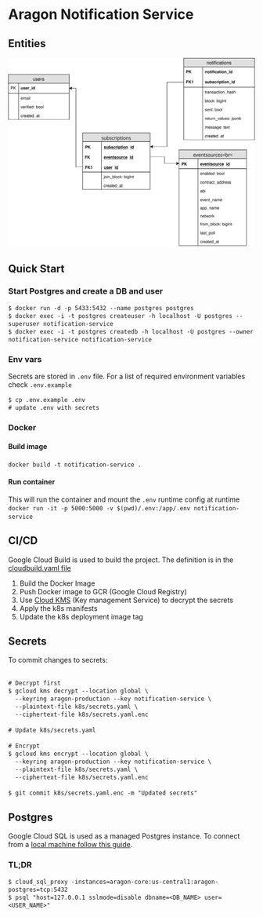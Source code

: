 # Aragon Notification Service

## Entities

![diagram](./db.svg)

## Quick Start

### Start Postgres and create a DB and user

```shell
$ docker run -d -p 5433:5432 --name postgres postgres
$ docker exec -i -t postgres createuser -h localhost -U postgres --superuser notification-service
$ docker exec -i -t postgres createdb -h localhost -U postgres --owner notification-service notification-service
```

### Env vars

Secrets are stored in `.env` file. For a list of required environment variables check `.env.example`

```shell
$ cp .env.example .env
# update .env with secrets
```

### Docker

#### Build image

`docker build -t notification-service .`

#### Run container

This will run the container and mount the `.env` runtime config at runtime
`docker run -it -p 5000:5000 -v $(pwd)/.env:/app/.env notification-service`

## CI/CD

Google Cloud Build is used to build the project. The definition is in the [cloudbuild.yaml file](./cloudbuild.yaml)

1. Build the Docker Image
1. Push Docker image to GCR (Google Cloud Registry)
1. Use [Cloud KMS](https://cloud.google.com/kms/) (Key management Service) to decrypt the secrets
1. Apply the k8s manifests
1. Update the k8s deployment image tag

## Secrets

To commit changes to secrets:

```shell

# Decrypt first
$ gcloud kms decrypt --location global \
  --keyring aragon-production --key notification-service \
  --plaintext-file k8s/secrets.yaml \
  --ciphertext-file k8s/secrets.yaml.enc

# Update k8s/secrets.yaml

# Encrypt
$ gcloud kms encrypt --location global \
  --keyring aragon-production --key notification-service \
  --plaintext-file k8s/secrets.yaml \
  --ciphertext-file k8s/secrets.yaml.enc

$ git commit k8s/secrets.yaml.enc -m "Updated secrets"
```


## Postgres

Google Cloud SQL is used as a managed Postgres instance. To connect from a [local machine follow this guide](https://cloud.google.com/sql/docs/postgres/connect-admin-proxy).

### TL;DR
```
$ cloud_sql_proxy -instances=aragon-core:us-central1:aragon-postgres=tcp:5432
$ psql "host=127.0.0.1 sslmode=disable dbname=<DB_NAME> user=<USER_NAME>"
```
